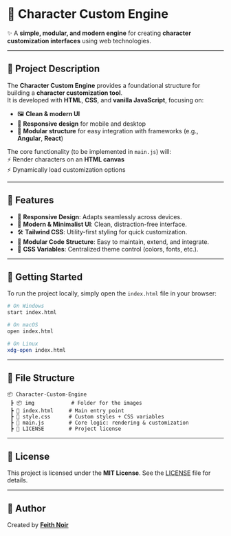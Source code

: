 # 🎨 Character Custom Engine  

✨ A **simple, modular, and modern engine** for creating **character customization interfaces** using web technologies.  

---

## 📖 Project Description  

The **Character Custom Engine** provides a foundational structure for building a **character customization tool**.  
It is developed with **HTML**, **CSS**, and **vanilla JavaScript**, focusing on:  

- 🖼️ **Clean & modern UI**  
- 📱 **Responsive design** for mobile and desktop  
- 🧩 **Modular structure** for easy integration with frameworks (e.g., **Angular**, **React**)  

The core functionality (to be implemented in `main.js`) will:  
⚡ Render characters on an **HTML canvas**  
⚡ Dynamically load customization options  

---

## 🚀 Features  

- 📱 **Responsive Design**: Adapts seamlessly across devices.  
- 🎨 **Modern & Minimalist UI**: Clean, distraction-free interface.  
- 🛠️ **Tailwind CSS**: Utility-first styling for quick customization.  
- 🧩 **Modular Code Structure**: Easy to maintain, extend, and integrate.  
- 🌈 **CSS Variables**: Centralized theme control (colors, fonts, etc.).  

---

## 🏁 Getting Started  

To run the project locally, simply open the `index.html` file in your browser:  

```bash
# On Windows
start index.html

# On macOS
open index.html

# On Linux
xdg-open index.html
````

---

## 📂 File Structure

```
📦 Character-Custom-Engine
 ┣ 📦 img            # Folder for the images 
 ┣ 📜 index.html     # Main entry point  
 ┣ 📜 style.css      # Custom styles + CSS variables  
 ┣ 📜 main.js        # Core logic: rendering & customization  
 ┣ 📜 LICENSE        # Project license  
```

---

## 📜 License

This project is licensed under the **MIT License**.
See the [LICENSE](LICENSE) file for details.


---

## 👤 Author  

Created by [**Feith Noir** ](https://github.com/FeithNoir)  
